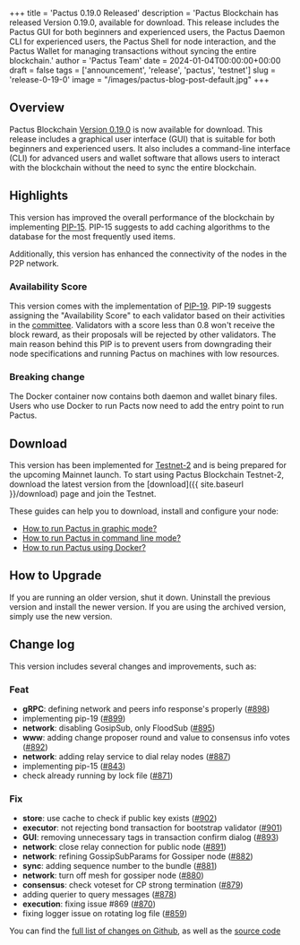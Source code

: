 +++
title = 'Pactus 0.19.0 Released'
description = 'Pactus Blockchain has released Version 0.19.0, available for download. This release includes the Pactus GUI for both beginners and experienced users, the Pactus Daemon CLI for experienced users, the Pactus Shell for node interaction, and the Pactus Wallet for managing transactions without syncing the entire blockchain.'
author = 'Pactus Team'
date = 2024-01-04T00:00:00+00:00
draft = false
tags = ['announcement', 'release', 'pactus', 'testnet']
slug = 'release-0-19-0'
image = "/images/pactus-blog-post-default.jpg"
+++

## Overview

Pactus Blockchain [Version 0.19.0](https://github.com/pactus-project/pactus/releases/tag/v0.19.0)
is now available for download.
This release includes a graphical user interface (GUI) that
is suitable for both beginners and experienced users.
It also includes a command-line interface (CLI) for advanced users and wallet software
that allows users to interact with the blockchain without the need to sync the entire blockchain.

## Highlights

This version has improved the overall performance of the blockchain by implementing
[PIP-15](https://pips.pactus.org/PIPs/pip-15).
PIP-15 suggests to add caching algorithms to the database for the most frequently used items.

Additionally, this version has enhanced the connectivity of the nodes in the P2P network.

### Availability Score

This version comes with the implementation of [PIP-19](https://pips.pactus.org/PIPs/pip-19).
PIP-19 suggests assigning the "Availability Score" to each validator based on their activities in the
[committee](https://docs.pactus.org/protocol/consensus/committee/).
Validators with a score less than 0.8 won't receive the block reward,
as their proposals will be rejected by other validators.
The main reason behind this PIP is to prevent users from downgrading
their node specifications and running Pactus on machines with low resources.

### Breaking change

The Docker container now contains both daemon and wallet binary files.
Users who use Docker to run Pacts now need to add the entry point to run Pactus.

## Download

This version has been implemented for [Testnet-2](https://pactus.org/blog/2023/10/15/testnet-2-launched.html) and
is being prepared for the upcoming Mainnet launch.
To start using Pactus Blockchain Testnet-2, download the latest version from the
[download]({{ site.baseurl }}/download) page and join the Testnet.

These guides can help you to download, install and configure your node:

- [How to run Pactus in graphic mode?](https://docs.pactus.org/get-started/pactus-gui/)
- [How to run Pactus in command line mode?](https://docs.pactus.org/get-started/pactus-daemon/)
- [How to run Pactus using Docker?](https://docs.pactus.org/get-started/pactus-docker/)

## How to Upgrade

If you are running an older version, shut it down.
Uninstall the previous version and install the newer version.
If you are using the archived version, simply use the new version.

## Change log

This version includes several changes and improvements, such as:

### Feat

- **gRPC**: defining network and peers info response's properly ([#898](https://github.com/pactus-project/pactus/pull/898))
- implementing pip-19 ([#899](https://github.com/pactus-project/pactus/pull/899))
- **network**: disabling GosipSub, only FloodSub ([#895](https://github.com/pactus-project/pactus/pull/895))
- **www**: adding change proposer round and value to consensus info votes ([#892](https://github.com/pactus-project/pactus/pull/892))
- **network**: adding relay service to dial relay nodes ([#887](https://github.com/pactus-project/pactus/pull/887))
- implementing pip-15 ([#843](https://github.com/pactus-project/pactus/pull/843))
- check already running by lock file ([#871](https://github.com/pactus-project/pactus/pull/871))

### Fix

- **store**: use cache to check if public key exists ([#902](https://github.com/pactus-project/pactus/pull/902))
- **executor**: not rejecting bond transaction for bootstrap validator ([#901](https://github.com/pactus-project/pactus/pull/901))
- **GUI**: removing unnecessary tags in transaction confirm dialog ([#893](https://github.com/pactus-project/pactus/pull/893))
- **network**: close relay connection for public node ([#891](https://github.com/pactus-project/pactus/pull/891))
- **network**: refining GossipSubParams for Gossiper node ([#882](https://github.com/pactus-project/pactus/pull/882))
- **sync**: adding sequence number to the bundle ([#881](https://github.com/pactus-project/pactus/pull/881))
- **network**: turn off mesh for gossiper node ([#880](https://github.com/pactus-project/pactus/pull/880))
- **consensus**: check voteset for CP strong termination ([#879](https://github.com/pactus-project/pactus/pull/879))
- adding querier to query messages ([#878](https://github.com/pactus-project/pactus/pull/878))
- **execution**: fixing issue #869 ([#870](https://github.com/pactus-project/pactus/pull/870))
- fixing logger issue on rotating log file ([#859](https://github.com/pactus-project/pactus/pull/859))

You can find the [full list of changes on Github](https://github.com/pactus-project/pactus/compare/v0.18.0...v0.19.0),
as well as the [source code](https://github.com/pactus-project/pactus/releases/tag/v0.19.0)
